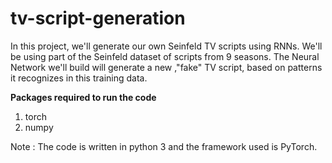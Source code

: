 # tv-script-generation

In this project, we'll generate our own Seinfeld TV scripts using RNNs. We'll be using part of the Seinfeld dataset of scripts from 9 seasons. The Neural Network we'll build will generate a new ,"fake" TV script, based on patterns it recognizes in this training data.

**Packages required to run the code**

1. torch
2. numpy

Note : The code is written in python 3 and the framework used is PyTorch.
